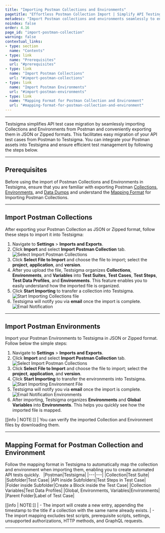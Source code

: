 ```yaml
---
title: "Importing Postman Collections and Environments"
pagetitle: "Effortless Postman Collection Import | Simplify API Testing"
metadesc: "Import Postman collections and environments seamlessly to enhance your API testing. Streamline the process effortlessly with our user-friendly guide."
noindex: false
order: 4.16
page_id: "import-postman-collection"
warning: false
contextual_links:
- type: section
  name: "Contents"
- type: link
  name: "Prerequisites"
  url: "#prerequisites"
- type: link
  name: "Import Postman Collections"
  url: "#import-postman-collections"
- type: link
  name: "Import Postman Environments"
  url: "#import-postman-environments"
- type: link
  name: "Mapping Format for Postman Collection and Environment"
  url: "#mapping-format-for-postman-collection-and-environment"        
---
```


---

Testsigma simplifies API test case migration by seamlessly importing Collections and Environments from Postman and conveniently exporting them in JSON or Zipped formats. This facilitates easy migration of your API test cases from Postman to Testsigma. You can integrate your Postman assets into Testsigma and ensure efficient test management by following the steps below.

---

## **Prerequisites**

Before using the import of Postman Collections and Environments in Testsigma, ensure that you are familiar with exporting Postman [Collections](https://learning.postman.com/docs/getting-started/importing-and-exporting/exporting-data/#export-collections), [Environments](https://learning.postman.com/docs/getting-started/importing-and-exporting/exporting-data/#export-environments), and [Data Dumps](https://learning.postman.com/docs/getting-started/importing-and-exporting/exporting-data/#export-data-dumps) and understand the [Mapping Format](https://testsigma.com/docs/test-cases/manage/import-postman-to-testsigma/#mapping-format-for-postman-collection-and-environment) for Importing Postman Collections.

---

## **Import Postman Collections**

After exporting your Postman Collection as JSON or Zipped format, follow these steps to import it into Testsigma:

1. Navigate to **Settings** > **Imports and Exports**.
2. Click **Import** and select **Import Postman Collection** tab. ![Select Import Postman Collections](https://s3.amazonaws.com/static-docs.testsigma.com/new_images/projects/applications/import_postmancolection_envi.gif)
3. Click **Select File to Import** and choose the file to import; select the **project**, **application**, and **version**.
4. After you upload the file, Testsigma organizes **Collections**, **Environments**, and **Variables** into **Test Suites**, **Test Cases**, **Test Steps**, **Test Data Profiles**, and **Environments**. This feature enables you to easily understand how the imported file is organized. 
5. Click **Start Importing** to transfer a collection into Testsigma. ![Start Importing Collections file](https://s3.amazonaws.com/static-docs.testsigma.com/new_images/projects/applications/import_postman_collection.gif)
6. Testsigma will notify you via **email** once the import is complete. ![Email Notification](https://s3.amazonaws.com/static-docs.testsigma.com/new_images/projects/overview/notify_import_ts.png)

---

## **Import Postman Environments**

Import your Postman Environments to Testsigma in JSON or Zipped format. Follow below the simple steps:

1. Navigate to **Settings** > **Imports and Exports**.
2. Click **Import** and select **Import Postman Collection** tab. ![Select Import Postman Collections](https://s3.amazonaws.com/static-docs.testsigma.com/new_images/projects/applications/import_postmancolection_envi.gif)
3. Click **Select File to Import** and choose the file to import; select the **project**, **application**, and **version**.
4. Click **Start Importing** to transfer the environments into Testsigma. ![Start Importing Environment File](https://s3.amazonaws.com/static-docs.testsigma.com/new_images/projects/applications/import_postman_environment.gif)
5. Testsigma will notify you via **email** once the import is complete. ![Email Notification Environments](https://s3.amazonaws.com/static-docs.testsigma.com/new_images/projects/overview/notify_envi_import_ts.png)
6. After importing, Testsigma organizes **Environments** and **Global Variables** into **Environments**. This helps you quickly see how the imported file is mapped.

[[info | NOTE:]]
| You can verify the imported Collection and Environment files by downloading them.

---

## **Mapping Format for Postman Collection and Environment**

Follow the mapping format in Testsigma to automatically map the collection and environment when importing them, enabling you to create automated API tests quickly.
 
|Postman|Testsigma|
|---|---|
|Collection|Test Suite|
|Subfolder|Test Case|
|API inside Subfolders|Test Steps in Test Case|
|Folder inside Subfolder|Create a Block inside the Test Case|
|Collection Variables|Test Data Profiles|
|Global, Environments, Variables|Environments|
|Parent Folder|Label of Test Case|

[[info | NOTE:]]
| - The import will create a new entry, appending the timestamp to the title if a collection with the same name already exists.
| - The import mapping excludes test scripts, prerequisite scripts, settings, unsupported authorizations, HTTP methods, and GraphQL requests.

---
